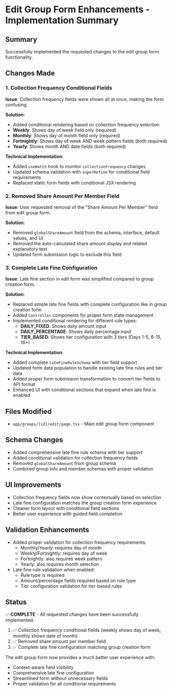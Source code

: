 # Edit Group Form Enhancements - Implementation Summary

## Summary
Successfully implemented the requested changes to the edit group form functionality.

## Changes Made

### 1. Collection Frequency Conditional Fields
**Issue**: Collection frequency fields were shown all at once, making the form confusing.

**Solution**: 
- Added conditional rendering based on collection frequency selection
- **Weekly**: Shows day of week field only (required)
- **Monthly**: Shows day of month field only (required)
- **Fortnightly**: Shows day of week AND week pattern fields (both required)
- **Yearly**: Shows month AND date fields (both required)

**Technical Implementation**:
- Added `useWatch` hook to monitor `collectionFrequency` changes
- Updated schema validation with `superRefine` for conditional field requirements
- Replaced static form fields with conditional JSX rendering

### 2. Removed Share Amount Per Member Field
**Issue**: User requested removal of the "Share Amount Per Member" field from edit group form.

**Solution**: 
- Removed `globalShareAmount` field from the schema, interface, default values, and UI
- Removed the auto-calculated share amount display and related explanatory text
- Updated form submission logic to exclude this field

### 3. Complete Late Fine Configuration
**Issue**: Late fine section in edit form was simplified compared to group creation form.

**Solution**: 
- Replaced simple late fine fields with complete configuration like in group creation form
- Added `Controller` components for proper form state management
- Implemented conditional rendering for different rule types:
  - **DAILY_FIXED**: Shows daily amount input
  - **DAILY_PERCENTAGE**: Shows daily percentage input  
  - **TIER_BASED**: Shows tier configuration with 3 tiers (Days 1-5, 6-15, 16+)

**Technical Implementation**:
- Added complete `lateFineRuleSchema` with tier field support
- Updated form data population to handle existing late fine rules and tier data
- Added proper form submission transformation to convert tier fields to API format
- Enhanced UI with conditional sections that expand when late fine is enabled

## Files Modified
- `app/groups/[id]/edit/page.tsx` - Main edit group form component

## Schema Changes
- Added comprehensive late fine rule schema with tier support
- Added conditional validation for collection frequency fields
- Removed `globalShareAmount` from group schema
- Combined group info and member schemas with proper validation

## UI Improvements
- Collection frequency fields now show contextually based on selection
- Late fine configuration matches the group creation form experience
- Cleaner form layout with conditional field sections
- Better user experience with guided field completion

## Validation Enhancements
- Added proper validation for collection frequency requirements:
  - Monthly/Yearly: requires day of month
  - Weekly/Fortnightly: requires day of week
  - Fortnightly: also requires week pattern
  - Yearly: also requires month selection
- Late fine rule validation when enabled:
  - Rule type is required
  - Amount/percentage fields required based on rule type
  - Tier configuration validation for tier-based rules

## Status
✅ **COMPLETE** - All requested changes have been successfully implemented:
1. ✅ Collection frequency conditional fields (weekly shows day of week, monthly shows date of month)
2. ✅ Removed share amount per member field
3. ✅ Complete late fine configuration matching group creation form

The edit group form now provides a much better user experience with:
- Context-aware field visibility
- Comprehensive late fine configuration
- Streamlined form without unnecessary fields
- Proper validation for all conditional requirements
